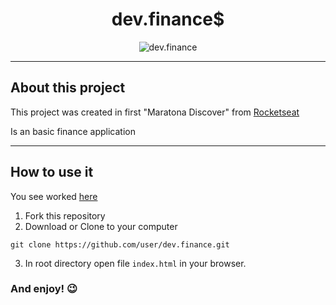 <h1 align="center"><strong> dev.finance$</strong></h1>

 <p align="center">
    <img alt="dev.finance" src="./image/dev.finance$.gif">
</p>

---
## About this project

This project was created in first "Maratona Discover" from [Rocketseat](https://rocketseat.com.br/)

Is an basic finance application

***
## How to use it

You see worked [here](https://jefersonsilva01.github.io/dev.finance/)

1. Fork this repository
2. Download or Clone to your computer

<pre><code>git clone https://github.com/user/dev.finance.git
</code></pre>

3. In root directory open file `index.html` in your browser.

### And enjoy!  😉
